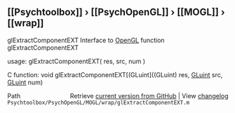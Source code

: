 ## [[Psychtoolbox]] &#8250; [[PsychOpenGL]] &#8250; [[MOGL]] &#8250; [[wrap]]

glExtractComponentEXT  Interface to [OpenGL](OpenGL) function glExtractComponentEXT  
  
usage:  glExtractComponentEXT( res, src, num )  
  
C function:  void glExtractComponentEXT[(GLuint]((GLuint) res, [GLuint](GLuint) src, [GLuint](GLuint) num)  




<div class="code_header" style="text-align:right;">
  <span style="float:left;">Path&nbsp;&nbsp;</span> <span class="counter">Retrieve <a href=
  "https://raw.github.com/Psychtoolbox-3/Psychtoolbox-3/beta/Psychtoolbox/PsychOpenGL/MOGL/wrap/glExtractComponentEXT.m">current version from GitHub</a> | View <a href=
  "https://github.com/Psychtoolbox-3/Psychtoolbox-3/commits/beta/Psychtoolbox/PsychOpenGL/MOGL/wrap/glExtractComponentEXT.m">changelog</a></span>
</div>
<div class="code">
  <code>Psychtoolbox/PsychOpenGL/MOGL/wrap/glExtractComponentEXT.m</code>
</div>

